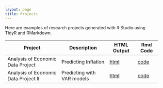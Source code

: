 ```yaml
---
layout: page                                                                           
title: Projects
---
```


Here are examples of research projects generated with R Studio using TidyR and RMarkdown.

Project | Description | HTML Output | Rmd Code
--- | --- | --- | ---
Analysis of Economic Data Project | Predicting Inflation | [html](https://nikeshp120699.github.io/NikeshPatel/) | [code](https://github.com/nikeshp120699/NikeshPatel)
Analysis of Economic Data Project II | Predicting with VAR models | [html](https://nikeshp120699.github.io/Project_II/) | [code](https://github.com/nikeshp120699/NikeshPatel)
